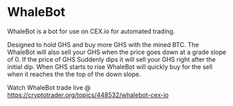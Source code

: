 WhaleBot
========

WhaleBot is a bot for use on CEX.io for automated trading.

Designed to hold GHS and buy more GHS with the mined BTC. The WhaleBot will also sell your GHS when the price goes down at a grade slope of 0. If the price of GHS Suddenly dips it will sell your GHS right after the initial dip. When GHS starts to rise WhaleBot will quickly buy for the sell when it reaches the the top of the down slope.

Watch WhaleBot trade live @ https://cryptotrader.org/topics/448532/whalebot-cex-io

